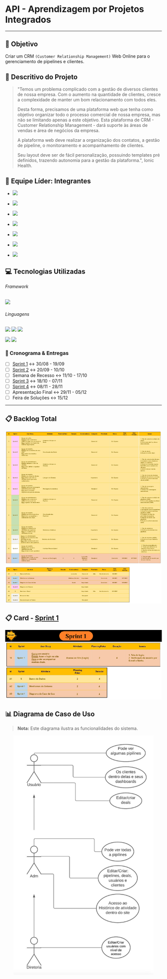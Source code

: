 # API - Aprendizagem por Projetos Integrados
---

## :dart: Objetivo
Criar um CRM `(Customer Relationship Management)` Web Online para o gerenciamento de pipelines e clientes.


## :scroll: Descritivo do Projeto
> "Temos um problema complicado com a gestão de diversos clientes de nossa empresa. Com o aumento na quantidade de clientes, cresce a complexidade de manter um bom relacionamento com todos eles.
> 
> Desta forma, precisamos de uma plataforma web que tenha como objetivo organizar todo o processo comercial de nossa empresa, mas não se limitando apenas a este objetivo. Esta plataforma de CRM - Customer Relationship Management - dará suporte às áreas de vendas e área de negócios da empresa.
> 
> A plataforma web deve realizar a organização dos contatos, a gestão de pipeline, o monitoramento e acompanhamento de clientes.
> 
> Seu layout deve ser de fácil personalização, possuindo templates pré definidos, trazendo autonomia 
para a gestão da plataforma.", Ionic Health.


## :busts_in_silhouette: Equipe Líder: Integrantes
- [![](https://img.shields.io/badge/Daniela%20dos%20Santo%20Meirelles-white?style=flat&logo=github&logoColor=white&labelColor=black)](https://github.com/DanielaMeirelles "Scrum Team")

- [![](https://img.shields.io/badge/%20-João%20Vitor%20Evaristo%20da%20Silva-white?style=flat&logo=github&logoColor=white&labelColor=black)](https://github.com/Joaoevr "Scrum Team")

- [![](https://img.shields.io/badge/-Leonardo%20Gustavo%20Ribeiro-white?style=flat&logo=github&logoColor=white&labelColor=black)](https://www.github.com/Leo0256 "Product Owner")

- [![](https://img.shields.io/badge/Luiz%20Gustavo%20Vieira-white?style=flat&logo=github&logoColor=white&labelColor=black)](https://github.com/UkitakeKazui "Scrum Team")

- [![](https://img.shields.io/badge/Matheus%20Emboaba%20Mello%20de%20Souza-white?style=flat&logo=github&logoColor=white&labelColor=black)](https://github.com/MatheusEmboabaTeteu "Scrum Team")

- [![](https://img.shields.io/badge/Sarah%20da%20Boa%20Viagem%20Santana-white?style=flat&logo=github&logoColor=white&labelColor=black)](https://github.com/Sarah781 "Scrum Team")

- [![](https://img.shields.io/badge/Thiago%20da%20Silva-white?style=flat&logo=github&logoColor=white&labelColor=black)](https://github.com/tsilvaBR "Scrum Master")


## :computer: Tecnologias Utilizadas
###### Framework
[![](https://img.shields.io/badge/-ASP.NET-00a1f1?style=flat&logo=dotnet&logoColor=white&labelColor=783bd2)](https://dotnet.microsoft.com/apps/aspnet "ASP.NET")

###### Linguagens
[![](https://img.shields.io/badge/-HTML-e34f26?style=flat&logo=html5&logoColor=white)](https://www.w3schools.com/html "HTML") [![](https://img.shields.io/badge/-CSS-0099e5?style=flat&logo=css3&logoColor=white)](https://www.w3schools.com/css "CSS") [![](https://img.shields.io/badge/-JavaScript-f7df1e?style=flat&logo=javascript&logoColor=gray)](https://www.w3schools.com/js "JavaScript")

[![](https://img.shields.io/badge/-C%23-783bd2?style=flat&logo=csharp&logoColor=white)](https://docs.microsoft.com/pt-br/dotnet/csharp/ "C#") [![](https://img.shields.io/badge/-PostgreSQL-00758f?style=flat&logo=postgresql&logoColor=white)](https://www.postgresql.org/ "PostgreSQL")

### :calendar: Cronograma & Entregas
- [ ] [Sprint 1](https://github.com/Leo0256/API-IoniCRM_IonicHealth/tree/Sprint_1) :left_right_arrow: 30/08 - 19/09
- [ ] [Sprint 2](https://github.com/Leo0256/API-IoniCRM_IonicHealth/tree/Sprint_2) :left_right_arrow: 20/09 - 10/10
- [ ] Semana de Recesso :left_right_arrow: 11/10 - 17/10
- [ ] [Sprint 3](https://github.com/Leo0256/API-IoniCRM_IonicHealth/tree/Sprint_3) :left_right_arrow: 18/10 - 07/11
- [ ] [Sprint 4](https://github.com/Leo0256/API-IoniCRM_IonicHealth/tree/Sprint_4) :left_right_arrow: 08/11 - 28/11
- [ ] Apresentação Final :left_right_arrow: 29/11 - 05/12
- [ ] Feira de Soluções :left_right_arrow: 15/12

---

## :clipboard: Backlog Total
<p align="center">
  <img src="https://github.com/Leo0256/API-IoniCRM_IonicHealth/blob/main/Backlog%20Total%20v1.5.jpg">
</p>

## :clipboard: Card - [Sprint 1](https://github.com/Leo0256/API-IoniCRM_IonicHealth/tree/Sprint_1)
<p align="center">
  <img src="https://github.com/Leo0256/API-IoniCRM_IonicHealth/blob/main/Card%20Sprint%201.png">
</p>

## :bar_chart: Diagrama de Caso de Uso
> **Nota:** Este diagrama ilustra as funcionalidades do sistema.
<p align="center">
  <img src="https://github.com/Leo0256/API-IoniCRM_IonicHealth/blob/main/Diagrama%20de%20Caso%20de%20Uso.jpeg" width="450" height="770">
</p>


